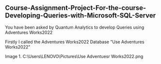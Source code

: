 ## Course-Assignment-Project-For-the-course-Developing-Queries-with-Microsoft-SQL-Server
You have been asked by Quantum Analytics to develop Queries using Adventures Works2022

Firstly I called the Adventures Works2022 Database "Use Adventures Works2022"

Image 1.
C:\Users\LENOVO\Pictures\Use Adventuesr Works2022.png
